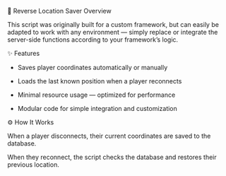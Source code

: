🧭 Reverse Location Saver
Overview


This script was originally built for a custom framework, but can easily be adapted to work with any environment — simply replace or integrate the server-side functions according to your framework’s logic.

✨ Features

- Saves player coordinates automatically or manually

- Loads the last known position when a player reconnects

- Minimal resource usage — optimized for performance

- Modular code for simple integration and customization

⚙️ How It Works

When a player disconnects, their current coordinates are saved to the database.

When they reconnect, the script checks the database and restores their previous location.

